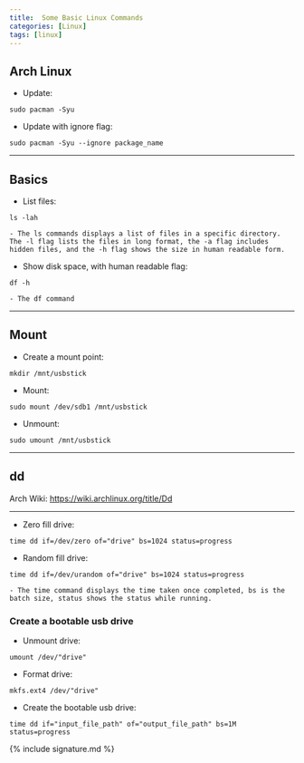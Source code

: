 ```yaml
---
title:  Some Basic Linux Commands
categories: [Linux]
tags: [linux]
---
```


## Arch Linux

- Update:
```terminal
sudo pacman -Syu
```

- Update with ignore flag:
```terminal
sudo pacman -Syu --ignore package_name
```

---

## Basics

- List files:
```terminal
ls -lah
```
    - The ls commands displays a list of files in a specific directory.  The -l flag lists the files in long format, the -a flag includes hidden files, and the -h flag shows the size in human readable form.

- Show disk space, with human readable flag:
```terminal
df -h
```
    - The df command

---

## Mount

- Create a mount point:
```terminal
mkdir /mnt/usbstick
```

- Mount:
```terminal
sudo mount /dev/sdb1 /mnt/usbstick
```

- Unmount:
```terminal
sudo umount /mnt/usbstick
```

---

## dd

Arch Wiki:
<a href="https://wiki.archlinux.org/title/Dd" target="_blank">https://wiki.archlinux.org/title/Dd</a>

---

- Zero fill drive:
```terminal
time dd if=/dev/zero of="drive" bs=1024 status=progress
```

- Random fill drive:
```terminal
time dd if=/dev/urandom of="drive" bs=1024 status=progress
```
    - The time command displays the time taken once completed, bs is the batch size, status shows the status while running.


### Create a bootable usb drive

- Unmount drive:
```terminal
umount /dev/"drive"
```

- Format drive:
```terminal
mkfs.ext4 /dev/"drive"
```

- Create the bootable usb drive:
```terminal
time dd if="input_file_path" of="output_file_path" bs=1M status=progress
```

{% include signature.md %}